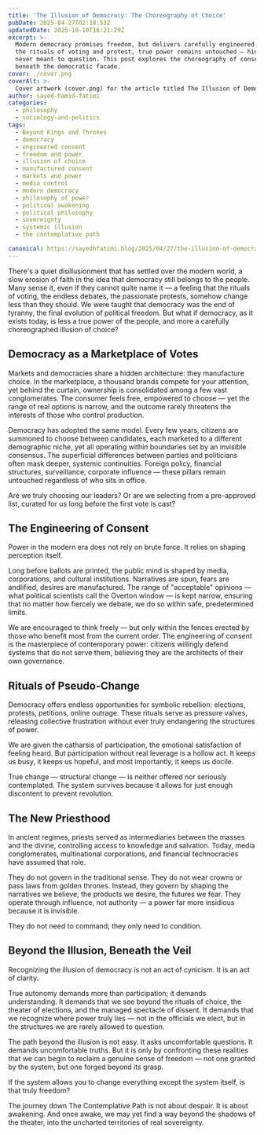 ```yaml
---
title: 'The Illusion of Democracy: The Choreography of Choice'
pubDate: 2025-04-27T02:18:53Z
updatedDate: 2025-10-10T16:21:29Z
excerpt: >-
  Modern democracy promises freedom, but delivers carefully engineered illusions of choice. Behind
  the rituals of voting and protest, true power remains untouched — hidden in the structures we are
  never meant to question. This post explores the choreography of consent and the deeper realities
  beneath the democratic facade.
cover: ./cover.png
coverAlt: >-
  Cover artwork (cover.png) for the article titled The Illusion of Democracy: The Choreography of Choice.
author: sayed-hamid-fatimi
categories:
  - philosophy
  - sociology-and-politics
tags:
  - Beyond Kings and Thrones
  - democracy
  - engineered consent
  - freedom and power
  - illusion of choice
  - manufactured consent
  - markets and power
  - media control
  - modern democracy
  - philosophy of power
  - political awakening
  - political philosophy
  - sovereignty
  - systemic illusion
  - the contemplative path

canonical: https://sayedhfatimi.blog/2025/04/27/the-illusion-of-democracy-the-choreography-of-choice/
---
```


There's a quiet disillusionment that has settled over the modern world, a slow erosion of faith in the idea that democracy still belongs to the people. Many sense it, even if they cannot quite name it — a feeling that the rituals of voting, the endless debates, the passionate protests, somehow change less than they should. We were taught that democracy was the end of tyranny, the final evolution of political freedom. But what if democracy, as it exists today, is less a true power of the people, and more a carefully choreographed illusion of choice?

## Democracy as a Marketplace of Votes

Markets and democracies share a hidden architecture: they manufacture choice. In the marketplace, a thousand brands compete for your attention, yet behind the curtain, ownership is consolidated among a few vast conglomerates. The consumer feels free, empowered to choose — yet the range of real options is narrow, and the outcome rarely threatens the interests of those who control production.

Democracy has adopted the same model. Every few years, citizens are summoned to choose between candidates, each marketed to a different demographic niche, yet all operating within boundaries set by an invisible consensus. The superficial differences between parties and politicians often mask deeper, systemic continuities. Foreign policy, financial structures, surveillance, corporate influence — these pillars remain untouched regardless of who sits in office.

Are we truly choosing our leaders? Or are we selecting from a pre-approved list, curated for us long before the first vote is cast?

## The Engineering of Consent

Power in the modern era does not rely on brute force. It relies on shaping perception itself.

Long before ballots are printed, the public mind is shaped by media, corporations, and cultural institutions. Narratives are spun, fears are andlified, desires are manufactured. The range of "acceptable" opinions — what political scientists call the Overton window — is kept narrow, ensuring that no matter how fiercely we debate, we do so within safe, predetermined limits.

We are encouraged to think freely — but only within the fences erected by those who benefit most from the current order. The engineering of consent is the masterpiece of contemporary power: citizens willingly defend systems that do not serve them, believing they are the architects of their own governance.

## Rituals of Pseudo-Change

Democracy offers endless opportunities for symbolic rebellion: elections, protests, petitions, online outrage. These rituals serve as pressure valves, releasing collective frustration without ever truly endangering the structures of power.

We are given the catharsis of participation, the emotional satisfaction of feeling heard. But participation without real leverage is a hollow act. It keeps us busy, it keeps us hopeful, and most importantly, it keeps us docile.

True change — structural change — is neither offered nor seriously contemplated. The system survives because it allows for just enough discontent to prevent revolution.

## The New Priesthood

In ancient regimes, priests served as intermediaries between the masses and the divine, controlling access to knowledge and salvation. Today, media conglomerates, multinational corporations, and financial technocracies have assumed that role.

They do not govern in the traditional sense. They do not wear crowns or pass laws from golden thrones. Instead, they govern by shaping the narratives we believe, the products we desire, the futures we fear. They operate through influence, not authority — a power far more insidious because it is invisible.

They do not need to command; they only need to condition.

## Beyond the Illusion, Beneath the Veil

Recognizing the illusion of democracy is not an act of cynicism. It is an act of clarity.

True autonomy demands more than participation; it demands understanding. It demands that we see beyond the rituals of choice, the theater of elections, and the managed spectacle of dissent. It demands that we recognize where power truly lies — not in the officials we elect, but in the structures we are rarely allowed to question.

The path beyond the illusion is not easy. It asks uncomfortable questions. It demands uncomfortable truths. But it is only by confronting these realities that we can begin to reclaim a genuine sense of freedom — not one granted by the system, but one forged beyond its grasp.

If the system allows you to change everything except the system itself, is that truly freedom?

The journey down The Contemplative Path is not about despair. It is about awakening. And once awake, we may yet find a way beyond the shadows of the theater, into the uncharted territories of real sovereignty.
